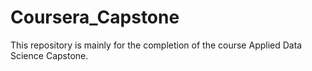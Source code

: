 # Coursera_Capstone
This repository is mainly for the completion of the course Applied Data Science Capstone.
